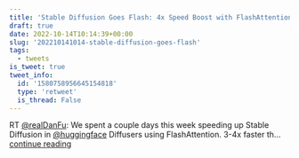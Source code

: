 ```yaml
---
title: 'Stable Diffusion Goes Flash: 4x Speed Boost with FlashAttention'
draft: true
date: 2022-10-14T10:14:39+00:00
slug: '202210141014-stable-diffusion-goes-flash'
tags:
  - tweets
is_tweet: true
tweet_info:
  id: '1580758956645154818'
  type: 'retweet'
  is_thread: False
---
```




RT [@realDanFu](https://x.com/realDanFu): We spent a couple days this week speeding up Stable Diffusion in [@huggingface](https://x.com/huggingface) Diffusers using FlashAttention. 3-4x faster th… [continue reading](https://x.com/sytelus/status/1580758956645154818)
